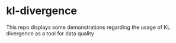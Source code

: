 # kl-divergence

This repo displays some demonstrations regarding the usage of KL divergence as a tool for data quality
